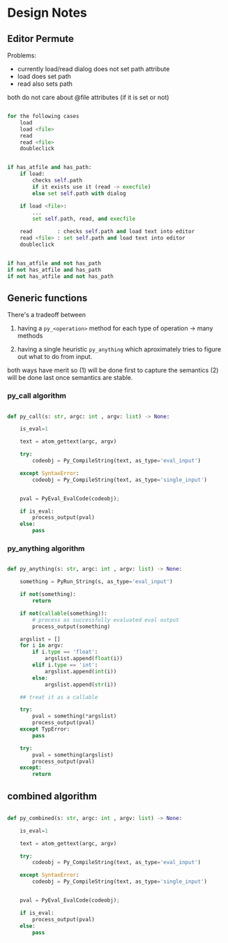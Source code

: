 # Design Notes


## Editor Permute

Problems:

- currently load/read dialog does not set path attribute
- load <file> does set path
- read <file> also sets path

both do not care about @file attributes (if it is set or not)



```python

for the following cases
	load
	load <file>
	read
	read <file>
	doubleclick


if has_atfile and has_path:
	if load: 
		checks self.path
		if it exists use it (read -> execfile)
		else set self.path with dialog

	if load <file>: 
		...
		set self.path, read, and execfile

	read		: checks self.path and load text into editor
	read <file> : set self.path and load text into editor
	doubleclick


if has_atfile and not has_path
if not has_atfile and has_path
if not has_atfile and not has_path


```



## Generic functions

There's a tradeoff between

1. having a `py_<operation>` method for each type of operation -> many methods

2. having a single heuristic `py_anything` which aproximately tries to figure out what to do from input.

both ways have merit so (1) will be done first to capture the semantics (2) will be done last once semantics are stable.


### py_call algorithm

```python

def py_call(s: str, argc: int , argv: list) -> None:

	is_eval=1

	text = atom_gettext(argc, argv)

	try:
		codeobj = Py_CompileString(text, as_type='eval_input')

	except SyntaxError:
		codeobj = Py_CompileString(text, as_type='single_input')


	pval = PyEval_EvalCode(codeobj);

	if is_eval:
		process_output(pval)
	else:
		pass

```

### py_anything algorithm

```python

def py_anything(s: str, argc: int , argv: list) -> None:

    something = PyRun_String(s, as_type='eval_input')

    if not(something):
    	return

    if not(callable(something)):
    	# process as successfully evaluated eval output
    	process_output(something)

    argslist = []
    for i in argv:
    	if i.type == 'float':
    		argslist.append(float(i))
    	elif i.type == 'int':
    		argslist.append(int(i))
    	else:
    		argslist.append(str(i))

    ## treat it as a callable

    try:
	    pval = something(*argslist)
	    process_output(pval)
	except TypError:
		pass

	try:
		pval = something(argslist)
		process_output(pval)
	except:
		return
```

## combined algorithm

```python

def py_combined(s: str, argc: int , argv: list) -> None:

	is_eval=1

	text = atom_gettext(argc, argv)

	try:
		codeobj = Py_CompileString(text, as_type='eval_input')

	except SyntaxError:
		codeobj = Py_CompileString(text, as_type='single_input')


	pval = PyEval_EvalCode(codeobj);

	if is_eval:
		process_output(pval)
	else:
		pass

```

